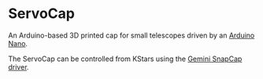 # ServoCap

An Arduino-based 3D printed cap for small telescopes driven by an
[Arduino Nano](https://www.arduino.cc/en/Main/ArduinoBoardNano).

The ServoCap can be controlled from KStars using the
[Gemini SnapCap driver](http://indilib.org/devices/auxiliary/gemini-snapcap.html).
